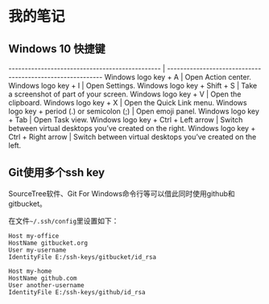 # 我的笔记

## Windows 10 快捷键

----------------------------------------------- | ----------------------------------------------------------
Windows logo key  + A                           | Open Action center.
Windows logo key  + I                           | Open Settings.
Windows logo key  + Shift + S                   | Take a screenshot of part of  your screen.
Windows logo key  + V                           | Open the clipboard.
Windows logo key  + X                           | Open the Quick Link menu.
Windows logo key  + period (.) or semicolon (;) | Open emoji panel.
Windows logo key  + Tab                         | Open Task view.
Windows logo key  + Ctrl + Left arrow           | Switch between virtual desktops you’ve created on the right.
Windows logo key  + Ctrl + Right arrow          | Switch between virtual desktops you’ve created on the left.

## Git使用多个ssh key
SourceTree软件、Git For Windows命令行等可以借此同时使用github和gitbucket。

在文件`~/.ssh/config`里设置如下：

```
Host my-office
HostName gitbucket.org
User my-username
IdentityFile E:/ssh-keys/gitbucket/id_rsa

Host my-home
HostName github.com
User another-username
IdentityFile E:/ssh-keys/github/id_rsa
```
